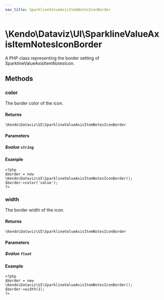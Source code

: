 ```yaml
---
nav_title: SparklineValueAxisItemNotesIconBorder
---
```


# \Kendo\Dataviz\UI\SparklineValueAxisItemNotesIconBorder

A PHP class representing the border setting of SparklineValueAxisItemNotesIcon.


## Methods

### color
The border color of the icon.

#### Returns
`\Kendo\Dataviz\UI\SparklineValueAxisItemNotesIconBorder`

#### Parameters

##### $value `string`



#### Example 
    <?php
    $border = new \Kendo\Dataviz\UI\SparklineValueAxisItemNotesIconBorder();
    $border->color('value');
    ?>

### width
The border width of the icon.

#### Returns
`\Kendo\Dataviz\UI\SparklineValueAxisItemNotesIconBorder`

#### Parameters

##### $value `float`



#### Example 
    <?php
    $border = new \Kendo\Dataviz\UI\SparklineValueAxisItemNotesIconBorder();
    $border->width(1);
    ?>

